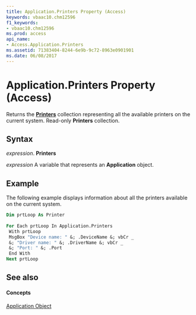 ```yaml
---
title: Application.Printers Property (Access)
keywords: vbaac10.chm12596
f1_keywords:
- vbaac10.chm12596
ms.prod: access
api_name:
- Access.Application.Printers
ms.assetid: 71383404-8244-6e9b-9c72-8963e0901901
ms.date: 06/08/2017
---
```



# Application.Printers Property (Access)

Returns the **[Printers](printers-object-access.md)** collection representing all the available printers on the current system. Read-only **Printers** collection.


## Syntax

 _expression_. **Printers**

 _expression_ A variable that represents an **Application** object.


## Example

The following example displays information about all the printers available on the current system.


```vb
Dim prtLoop As Printer 
 
For Each prtLoop In Application.Printers 
 With prtLoop 
 MsgBox "Device name: " &; .DeviceName &; vbCr _ 
 &; "Driver name: " &; .DriverName &; vbCr _ 
 &; "Port: " &; .Port 
 End With 
Next prtLoop 

```


## See also


#### Concepts


[Application Object](application-object-access.md)

